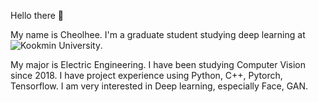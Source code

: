 Hello there 👋

My name is Cheolhee. I'm a graduate student studying deep learning at ![Kookmin University](https://img.shields.io/static/v1?label=Kookmin_University&message=Graduate_Student&color=brightgreen&style=plastic). 

My major is Electric Engineering. I have been studying Computer Vision since 2018.
I have project experience using Python, C++, Pytorch, Tensorflow. 
I am very interested in Deep learning, especially Face, GAN.
